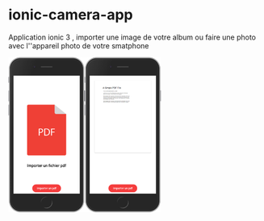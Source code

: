 # ionic-camera-app
Application ionic 3 , importer une image de votre album ou faire une photo avec l''appareil photo de votre smatphone

<div style="display:flex;align-items:center;">
  <img src="https://github.com/DDieudonne/ionic-pdf-viewer/blob/master/localhost_8100_(iPhone%206_7_8)%20(1).png" width="30%">
  <img src="https://github.com/DDieudonne/ionic-pdf-viewer/blob/master/localhost_8100_(iPhone%206_7_8)%20(2).png" width="30%">
</div>
